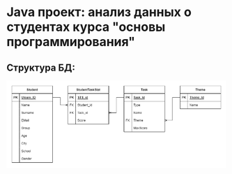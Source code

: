 # Java проект: анализ данных о студентах курса "основы программирования"

## Структура БД:

![struct](other/db_struct.png)
